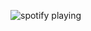 ![spotify playing](https://spotifyapi-1-n0898191.deta.app?theme=dark&spin=true&scan=true&rainbow=true)

